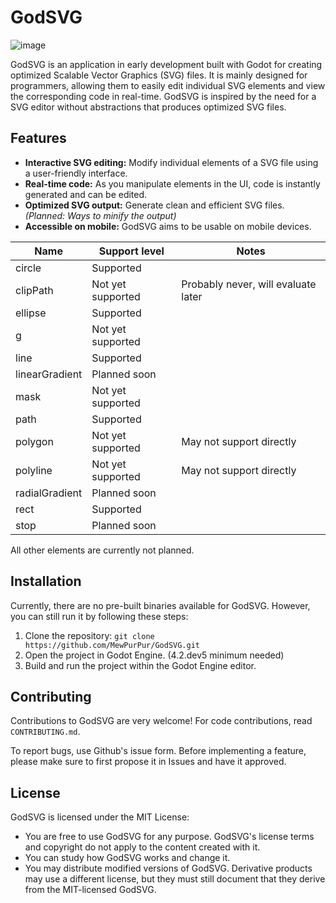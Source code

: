 # GodSVG

![image](![image](https://github.com/MewPurPur/GodSVG/assets/85438892/dad79708-95f0-4914-a703-71738502d609))

GodSVG is an application in early development built with Godot for creating optimized Scalable Vector Graphics (SVG) files. It is mainly designed for programmers, allowing them to easily edit individual SVG elements and view the corresponding code in real-time.
GodSVG is inspired by the need for a SVG editor without abstractions that produces optimized SVG files.

## Features

- **Interactive SVG editing:** Modify individual elements of a SVG file using a user-friendly interface.
- **Real-time code:** As you manipulate elements in the UI, code is instantly generated and can be edited.
- **Optimized SVG output:** Generate clean and efficient SVG files. _(Planned: Ways to minify the output)_
- **Accessible on mobile:** GodSVG aims to be usable on mobile devices.

| Name | Support level | Notes |
| --- | --- | --- |
| circle | Supported | |
| clipPath | Not yet supported | Probably never, will evaluate later |
| ellipse | Supported | |
| g | Not yet supported | |
| line | Supported |
| linearGradient | Planned soon | |
| mask | Not yet supported | |
| path | Supported | |
| polygon | Not yet supported | May not support directly |
| polyline | Not yet supported | May not support directly |
| radialGradient | Planned soon | |
| rect | Supported | |
| stop | Planned soon | |

All other elements are currently not planned.

## Installation

Currently, there are no pre-built binaries available for GodSVG. However, you can still run it by following these steps:

1. Clone the repository: `git clone https://github.com/MewPurPur/GodSVG.git`
2. Open the project in Godot Engine. (4.2.dev5 minimum needed)
3. Build and run the project within the Godot Engine editor.

## Contributing

Contributions to GodSVG are very welcome! For code contributions, read `CONTRIBUTING.md`.

To report bugs, use Github's issue form. Before implementing a feature, please make sure to first propose it in Issues and have it approved.

## License

GodSVG is licensed under the MIT License:

- You are free to use GodSVG for any purpose. GodSVG's license terms and copyright do not apply to the content created with it.
- You can study how GodSVG works and change it.
- You may distribute modified versions of GodSVG. Derivative products may use a different license, but they must still document that they derive from the MIT-licensed GodSVG.
